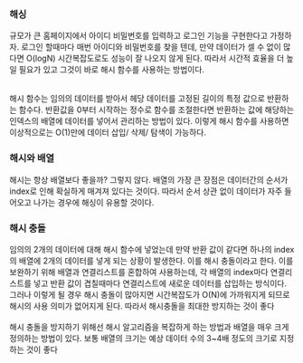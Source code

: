 ### 해싱
규모가 큰 홈페이지에서 아이디 비밀번호를 입력하고 로그인 기능을 구현한다고 가정하자. 로그인 할때마다 매번 아이디와 비밀번호를 찾을 텐데, 만약 데이터가 셀 수 없이 많다면
O(logN) 시간복잡도로도 성능이 잘 나오지 않게 된다. 따라서 시간적 효율을 더 높일 필요가 있고 그것이 바로 해시 함수를 사용하는 방법이다.<br><br>

해시 함수는 임의의 데이터를 받아서 헤당 데이터를 고정된 길이의 특정 값으로 반환하는 함수다. 반환값을 0부터 시작하는 정수로 함수를 조절한다면 반환하는 값에 해당하는 인덱스의
배열에 데이터를 넣어서 관리하는 방법이 있다. 이렇게 해시 함수를 사용하면 이상적으로는 O(1)만에 데이터 삽입/ 삭제/ 탐색이 가능하다.

### 해시와 배열
해시는 항상 배열보다 좋을까? 그렇지 않다. 배열의 가장 큰 장점은 데이터간의 순서가 index로 인해 확실하게 매겨져 있다는 것이다. 따라서 순서 상관 없이
데이터가 자주 들어오고 나가는 경우에 해싱이 유용할 것이다.

### 해시 충돌
임의의 2개의 데이터에 대해 해시 함수에 넣었는데 만약 반환 값이 같다면 하나의 index의 배열에 2개의 데이터를 넣게 되는 상황이 발생한다. 이를 해시 충돌이라고 한다.
이를 보완하기 위해 배열과 연결리스트를 혼합하여 사용하는데, 각 배열의 index마다 연결리스트를 넣고 반환 값이 겹칠때마다 연결리스트에 새로운 데이터를 삽입하는 방식이다.
그러나 이렇게 될 경우 해시 충돌이 많아지면 시간복잡도가 O(N)에 가까워지게 되므로 해시의 사용 의미가 없어지게 된다. 따라서 해시충돌을 최대한 방지하는 것이 좋다<br><br>
해시 충돌을 방지하기 위해선 해시 알고리즘을 복잡하게 하는 방법과 배열을 매우 크게 정의하는 방법이 있다. 보통 배열의 크기는
 예상 데이터 수의 3~4배 정도의 크기로 지정하는 것이 좋다
 
 
